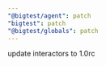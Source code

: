 ```yaml
---
"@bigtest/agent": patch
"bigtest": patch
"@bigtest/globals": patch
---
```


update interactors to 1.0rc
